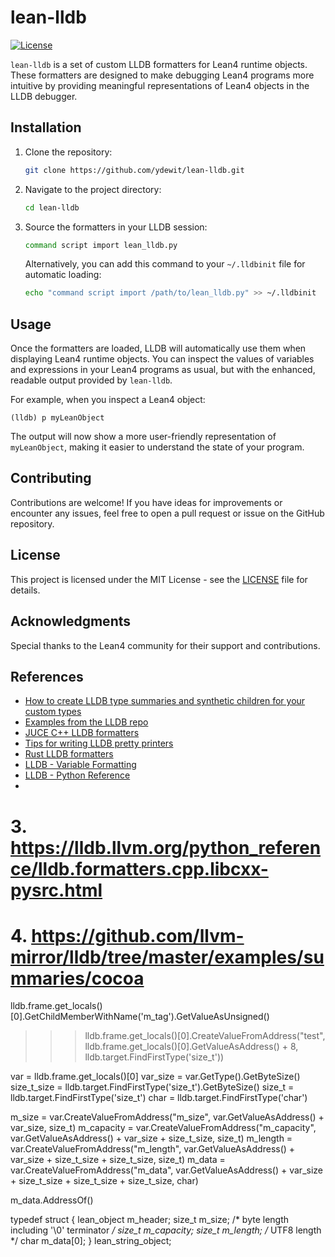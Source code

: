 # lean-lldb

[![License](https://img.shields.io/badge/license-Apache%202.0-blue.svg)](LICENSE)

`lean-lldb` is a set of custom LLDB formatters for Lean4 runtime objects. These formatters are designed to make debugging Lean4 programs more intuitive by providing meaningful representations of Lean4 objects in the LLDB debugger.

## Installation

1. Clone the repository:

   ```bash
   git clone https://github.com/ydewit/lean-lldb.git
   ```

2. Navigate to the project directory:

   ```bash
   cd lean-lldb
   ```

3. Source the formatters in your LLDB session:

   ```bash
   command script import lean_lldb.py
   ```

   Alternatively, you can add this command to your `~/.lldbinit` file for automatic loading:

   ```bash
   echo "command script import /path/to/lean_lldb.py" >> ~/.lldbinit
   ```

## Usage

Once the formatters are loaded, LLDB will automatically use them when displaying Lean4 runtime objects. You can inspect the values of variables and expressions in your Lean4 programs as usual, but with the enhanced, readable output provided by `lean-lldb`.

For example, when you inspect a Lean4 object:

```lldb
(lldb) p myLeanObject
```

The output will now show a more user-friendly representation of `myLeanObject`, making it easier to understand the state of your program.

## Contributing

Contributions are welcome! If you have ideas for improvements or encounter any issues, feel free to open a pull request or issue on the GitHub repository.

## License

This project is licensed under the MIT License - see the [LICENSE](LICENSE) file for details.

## Acknowledgments

Special thanks to the Lean4 community for their support and contributions.

## References

- [How to create LLDB type summaries and synthetic children for your custom types](https://melatonin.dev/blog/how-to-create-lldb-type-summaries-and-synthetic-children-for-your-custom-types/)
- [Examples from the LLDB repo](https://github.com/llvm/llvm-project/tree/main/lldb/examples/synthetic)
- [JUCE C++ LLDB formatters](https://melatonin.dev/blog/how-to-create-lldb-type-summaries-and-synthetic-children-for-your-custom-types/)
- [Tips for writing LLDB pretty printers](https://offlinemark.com/tips-for-writing-lldb-pretty-printers/)
- [Rust LLDB formatters](https://github.com/vadimcn/codelldb/blob/master/formatters/rust.py)
- [LLDB - Variable Formatting](https://lldb.llvm.org/varformats.html)
- [LLDB - Python Reference](https://lldb.llvm.org/use/python-reference.html)
- 
#   3. https://lldb.llvm.org/python_reference/lldb.formatters.cpp.libcxx-pysrc.html
#   4. https://github.com/llvm-mirror/lldb/tree/master/examples/summaries/cocoa
lldb.frame.get_locals()[0].GetChildMemberWithName('m_tag').GetValueAsUnsigned()
>>> lldb.frame.get_locals()[0].CreateValueFromAddress("test", lldb.frame.get_locals()[0].GetValueAsAddress() + 8, lldb.target.FindFirstType('size_t'))


var = lldb.frame.get_locals()[0]
var_size = var.GetType().GetByteSize()
size_t_size = lldb.target.FindFirstType('size_t').GetByteSize()
size_t = lldb.target.FindFirstType('size_t')
char = lldb.target.FindFirstType('char')

m_size = var.CreateValueFromAddress("m_size", var.GetValueAsAddress() + var_size, size_t)
m_capacity = var.CreateValueFromAddress("m_capacity", var.GetValueAsAddress() + var_size + size_t_size, size_t)
m_length = var.CreateValueFromAddress("m_length", var.GetValueAsAddress() + var_size + size_t_size + size_t_size, size_t)
m_data = var.CreateValueFromAddress("m_data", var.GetValueAsAddress() + var_size + size_t_size + size_t_size + size_t_size, char)

m_data.AddressOf()

typedef struct {
    lean_object m_header;
    size_t      m_size;     /* byte length including '\0' terminator */
    size_t      m_capacity;
    size_t      m_length;   /* UTF8 length */
    char        m_data[0];
} lean_string_object;


